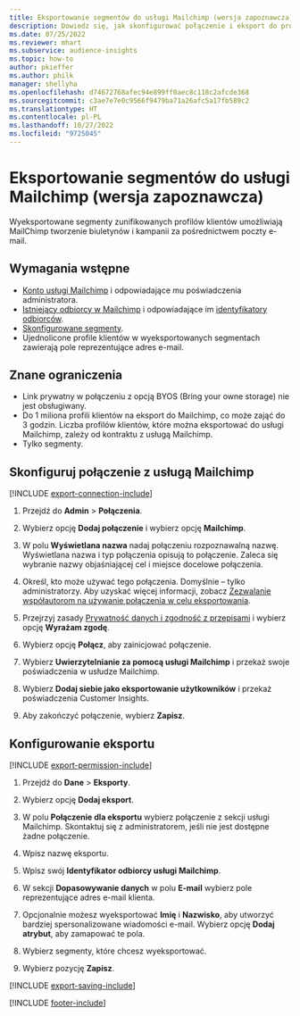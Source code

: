 ```yaml
---
title: Eksportowanie segmentów do usługi Mailchimp (wersja zapoznawcza)
description: Dowiedz się, jak skonfigurować połączenie i eksport do programu Mailchimp.
ms.date: 07/25/2022
ms.reviewer: mhart
ms.subservice: audience-insights
ms.topic: how-to
author: pkieffer
ms.author: philk
manager: shellyha
ms.openlocfilehash: d74672768afec94e899ff0aec8c118c2afcde368
ms.sourcegitcommit: c3ae7e7e0c9566f9479ba71a26afc5a17fb589c2
ms.translationtype: HT
ms.contentlocale: pl-PL
ms.lasthandoff: 10/27/2022
ms.locfileid: "9725045"
---
```

# <a name="export-segments-to-mailchimp-preview"></a>Eksportowanie segmentów do usługi Mailchimp (wersja zapoznawcza)

Wyeksportowane segmenty zunifikowanych profilów klientów umożliwiają MailChimp tworzenie biuletynów i kampanii za pośrednictwem poczty e-mail.

## <a name="prerequisites"></a>Wymagania wstępne

- [Konto usługi Mailchimp](https://mailchimp.com/) i odpowiadające mu poświadczenia administratora.
- [Istniejący odbiorcy w Mailchimp](https://mailchimp.com/help/create-audience/) i odpowiadające im [identyfikatory odbiorców](https://mailchimp.com/help/find-audience-id/).
- [Skonfigurowane segmenty](segments.md).
- Ujednolicone profile klientów w wyeksportowanych segmentach zawierają pole reprezentujące adres e-mail.

## <a name="known-limitations"></a>Znane ograniczenia

- Link prywatny w połączeniu z opcją BYOS (Bring your owne storage) nie jest obsługiwany.
- Do 1 miliona profili klientów na eksport do Mailchimp, co może zająć do 3 godzin. Liczba profilów klientów, które można eksportować do usługi Mailchimp, zależy od kontraktu z usługą Mailchimp.
- Tylko segmenty.

## <a name="set-up-connection-to-mailchimp"></a>Skonfiguruj połączenie z usługą Mailchimp

[!INCLUDE [export-connection-include](includes/export-connection-admn.md)]

1. Przejdź do **Admin** > **Połączenia**.

1. Wybierz opcję **Dodaj połączenie** i wybierz opcję **Mailchimp**.

1. W polu **Wyświetlana nazwa** nadaj połączeniu rozpoznawalną nazwę. Wyświetlana nazwa i typ połączenia opisują to połączenie. Zaleca się wybranie nazwy objaśniającej cel i miejsce docelowe połączenia.

1. Określ, kto może używać tego połączenia. Domyślnie – tylko administratorzy. Aby uzyskać więcej informacji, zobacz [Zezwalanie współautorom na używanie połączenia w celu eksportowania](connections.md#allow-contributors-to-use-a-connection-for-exports).

1. Przejrzyj zasady [Prywatność danych i zgodność z przepisami](connections.md#data-privacy-and-compliance) i wybierz opcję **Wyrażam zgodę**.

1. Wybierz opcję **Połącz**, aby zainicjować połączenie.

1. Wybierz **Uwierzytelnianie za pomocą usługi Mailchimp** i przekaż swoje poświadczenia w usłudze Mailchimp.

1. Wybierz **Dodaj siebie jako eksportowanie użytkowników** i przekaż poświadczenia Customer Insights.

1. Aby zakończyć połączenie, wybierz **Zapisz**.

## <a name="configure-an-export"></a>Konfigurowanie eksportu

[!INCLUDE [export-permission-include](includes/export-permission.md)]

1. Przejdź do **Dane** > **Eksporty**.

1. Wybierz opcję **Dodaj eksport**.

1. W polu **Połączenie dla eksportu** wybierz połączenie z sekcji usługi Mailchimp. Skontaktuj się z administratorem, jeśli nie jest dostępne żadne połączenie.

1. Wpisz nazwę eksportu.

1. Wpisz swój **Identyfikator odbiorcy usługi Mailchimp**.

1. W sekcji **Dopasowywanie danych** w polu **E-mail** wybierz pole reprezentujące adres e-mail klienta.

1. Opcjonalnie możesz wyeksportować **Imię** i **Nazwisko**, aby utworzyć bardziej spersonalizowane wiadomości e-mail. Wybierz opcję **Dodaj atrybut**, aby zamapować te pola.

1. Wybierz segmenty, które chcesz wyeksportować.

1. Wybierz pozycję **Zapisz**.

[!INCLUDE [export-saving-include](includes/export-saving.md)]

[!INCLUDE [footer-include](includes/footer-banner.md)]
